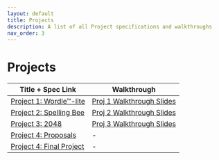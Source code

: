 ```yaml
---
layout: default
title: Projects
description: A list of all Project specifications and walkthroughs
nav_order: 3
---
```


# Projects


<table>
  <thead>
    <tr>
      <th>Title + Spec Link</th>
      <th>Walkthrough</th>
    </tr>
  </thead>
  <tbody>
    <tr>
      <td><a href="/bjc_su25/projects/project1/">Project 1: Wordle™-lite</a></td>
      <td><a href="https://drive.google.com/file/d/1liTxubkrh5-Vtp5CbQETI9BurAquIVSx/view?usp=sharing">Proj 1 Walkthrough Slides</a></td>
    </tr>
    <tr>
      <td><a href="/bjc_su25/projects/project2/">Project 2: Spelling Bee</a></td>
      <td><a href="https://drive.google.com/file/d/1eJQpY5PpUwt3vesplElChY293NFQk4Vp/view">Proj 2 Walkthrough Slides</a></td>
    </tr>
     <tr>
      <td><a href="/bjc-su25/projects/project3">Project 3: 2048</a></td>
      <td><a href="https://drive.google.com/file/d/1koa1TbOmoDa5tiIEm6hohQjiMaWjLI1H/view?usp=sharing">Proj 3 Walkthrough Slides</a></td>
    </tr>
    <tr>
    <tr>
      <td><a href="/bjc-su25/projects/project6-proposals">Project 4: Proposals</a></td>
      <td>-</td>
    </tr>
    <tr>
      <td><a href="/bjc-su25/projects/project6-project">Project 4: Final Project</a></td>
      <td>-</td>
    </tr>
  </tbody>
</table> 
